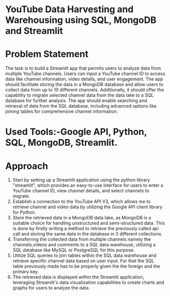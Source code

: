 # YouTube Data Harvesting and Warehousing using SQL, MongoDB and Streamlit
# Problem Statement

The task is to build a Streamlit app that permits users to analyze data from multiple YouTube channels. Users can input a YouTube channel ID to access data like channel information, video details, and user engagement. The app should facilitate storing the data in a MongoDB database and allow users to collect data from up to 10 different channels. Additionally, it should offer the capability to migrate selected channel data from the data lake to a SQL database for further analysis. The app should enable searching and retrieval of data from the SQL database, including advanced options like joining tables for comprehensive channel information.

# Used Tools:-Google API, Python, SQL, MongoDB, Streamlit.


# Approach
1. Start by setting up a Streamlit application using the python library "streamlit", which provides an easy-to-use interface for users to enter a YouTube channel ID, view channel details, and select channels to migrate.
2. Establish a connection to the YouTube API V3, which allows me to retrieve channel and video data by utilizing the Google API client library for Python.
3. Store the retrieved data in a MongoDB data lake, as MongoDB is a suitable choice for handling unstructured and semi-structured data. This is done by firstly writing a method to retrieve the previously called api call and storing the same data in the database in 3 different collections.
4. Transferring the collected data from multiple channels namely the channels,videos and comments to a SQL data warehouse, utilizing a SQL database like MySQL or PostgreSQL for this purpose.
5. Utilize SQL queries to join tables within the SQL data warehouse and retrieve specific channel data based on user input. For that the SQL table previously made has to be properly given the the foreign and the primary key.
6. The retrieved data is displayed within the Streamlit application, leveraging Streamlit's data visualization capabilities to create charts and graphs for users to analyze the data.
